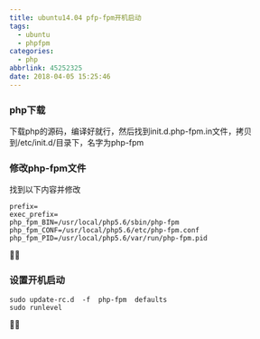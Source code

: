 ```yaml
---
title: ubuntu14.04 pfp-fpm开机启动
tags:
  - ubuntu
  - phpfpm
categories:
  - php
abbrlink: 45252325
date: 2018-04-05 15:25:46
---
```


### php下载
<!-- more -->
下载php的源码，编译好就行，然后找到init.d.php-fpm.in文件，拷贝到/etc/init.d/目录下，名字为php-fpm

### 修改php-fpm文件
找到以下内容并修改
``` 
prefix=
exec_prefix=
php_fpm_BIN=/usr/local/php5.6/sbin/php-fpm
php_fpm_CONF=/usr/local/php5.6/etc/php-fpm.conf
php_fpm_PID=/usr/local/php5.6/var/run/php-fpm.pid﻿​
```

### 设置开机启动
```  
sudo update-rc.d  -f  php-fpm  defaults
sudo runlevel﻿​
```


 